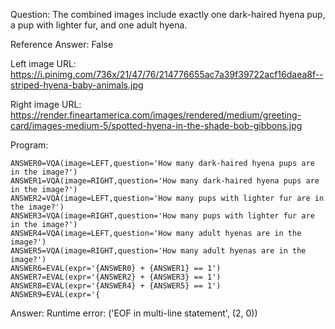 Question: The combined images include exactly one dark-haired hyena pup, a pup with lighter fur, and one adult hyena.

Reference Answer: False

Left image URL: https://i.pinimg.com/736x/21/47/76/214776655ac7a39f39722acf16daea8f--striped-hyena-baby-animals.jpg

Right image URL: https://render.fineartamerica.com/images/rendered/medium/greeting-card/images-medium-5/spotted-hyena-in-the-shade-bob-gibbons.jpg

Program:

```
ANSWER0=VQA(image=LEFT,question='How many dark-haired hyena pups are in the image?')
ANSWER1=VQA(image=RIGHT,question='How many dark-haired hyena pups are in the image?')
ANSWER2=VQA(image=LEFT,question='How many pups with lighter fur are in the image?')
ANSWER3=VQA(image=RIGHT,question='How many pups with lighter fur are in the image?')
ANSWER4=VQA(image=LEFT,question='How many adult hyenas are in the image?')
ANSWER5=VQA(image=RIGHT,question='How many adult hyenas are in the image?')
ANSWER6=EVAL(expr='{ANSWER0} + {ANSWER1} == 1')
ANSWER7=EVAL(expr='{ANSWER2} + {ANSWER3} == 1')
ANSWER8=EVAL(expr='{ANSWER4} + {ANSWER5} == 1')
ANSWER9=EVAL(expr='{
```
Answer: Runtime error: ('EOF in multi-line statement', (2, 0))

